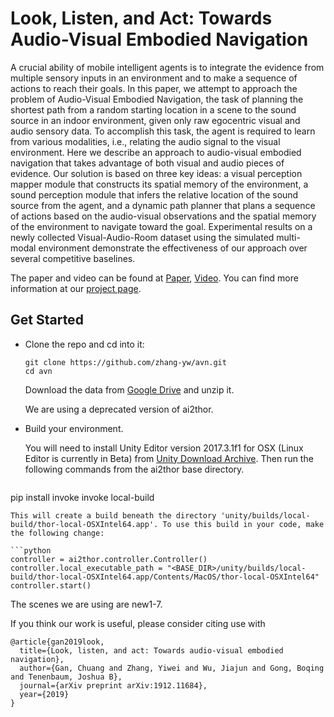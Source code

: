 # Look, Listen, and Act: Towards Audio-Visual Embodied Navigation

A crucial ability of mobile intelligent agents is to integrate the evidence from multiple sensory inputs in an environment and to make a sequence of actions to reach their goals. In this paper, we attempt to approach the problem of Audio-Visual Embodied Navigation, the task of planning the shortest path from a random starting location in a scene to the sound source in an indoor environment, given only raw egocentric visual and audio sensory data. To accomplish this task, the agent is required to learn from various modalities, i.e., relating the audio signal to the visual environment. Here we describe an approach to audio-visual embodied navigation that takes advantage of both visual and audio pieces of evidence. Our solution is based on three key ideas: a visual perception mapper module that constructs its spatial memory of the environment, a sound perception module that infers the relative location of the sound source from the agent, and a dynamic path planner that plans a sequence of actions based on the audio-visual observations and the spatial memory of the environment to navigate toward the goal. Experimental results on a newly collected Visual-Audio-Room dataset using the simulated multi-modal environment demonstrate the effectiveness of our approach over several competitive baselines.

The paper and video can be found at [Paper](https://arxiv.org/pdf/1912.11684.pdf), [Video](https://www.youtube.com/watch?v=WMpddhYZ1bc). You can find more information at our [project page](http://avn.csail.mit.edu/).

## Get Started
- Clone the repo and cd into it:
  ```
  git clone https://github.com/zhang-yw/avn.git
  cd avn
  ```
  
  Download the data from [Google Drive](https://drive.google.com/file/d/1Zafj1T4LYW_ho3AyJmeB-ldAQp8-SXA-/view?usp=sharing) and unzip it. 
  
  We are using a deprecated version of ai2thor. 
  
- Build your environment. 
  
  You will need to install Unity Editor version 2017.3.1f1 for OSX (Linux Editor is currently in Beta) from [Unity Download Archive](https://unity3d.com/get-unity/download/archive). Then run the following commands from the ai2thor base directory. 
  
  ```
pip install invoke
  invoke local-build
  ```
  This will create a build beneath the directory 'unity/builds/local-build/thor-local-OSXIntel64.app'. To use this build in your code, make the following change:
  
  ```python
  controller = ai2thor.controller.Controller()
  controller.local_executable_path = "<BASE_DIR>/unity/builds/local-build/thor-local-OSXIntel64.app/Contents/MacOS/thor-local-OSXIntel64"
  controller.start()
  ```
  
  The scenes we are using are new1-7.

If you think our work is useful, please consider citing use with

```
@article{gan2019look,
  title={Look, listen, and act: Towards audio-visual embodied navigation},
  author={Gan, Chuang and Zhang, Yiwei and Wu, Jiajun and Gong, Boqing and Tenenbaum, Joshua B},
  journal={arXiv preprint arXiv:1912.11684},
  year={2019}
}
```
